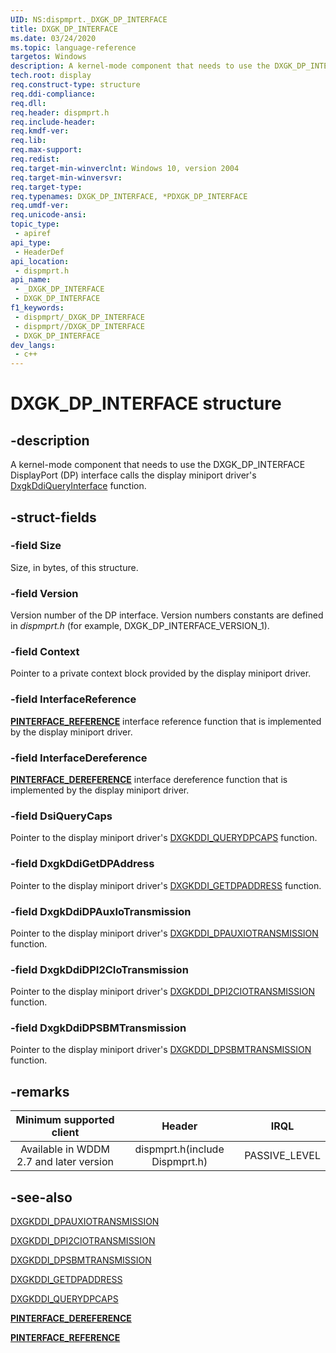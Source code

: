 ```yaml
---
UID: NS:dispmprt._DXGK_DP_INTERFACE
title: DXGK_DP_INTERFACE
ms.date: 03/24/2020
ms.topic: language-reference
targetos: Windows
description: A kernel-mode component that needs to use the DXGK_DP_INTERFACE DisplayPort (DP) interface calls the display miniport driver's DxgkDdiQueryInterface function.
tech.root: display
req.construct-type: structure
req.ddi-compliance: 
req.dll: 
req.header: dispmprt.h
req.include-header: 
req.kmdf-ver: 
req.lib: 
req.max-support: 
req.redist: 
req.target-min-winverclnt: Windows 10, version 2004
req.target-min-winversvr: 
req.target-type: 
req.typenames: DXGK_DP_INTERFACE, *PDXGK_DP_INTERFACE
req.umdf-ver: 
req.unicode-ansi: 
topic_type:
 - apiref
api_type:
 - HeaderDef
api_location:
 - dispmprt.h
api_name:
 - _DXGK_DP_INTERFACE
 - DXGK_DP_INTERFACE
f1_keywords:
 - dispmprt/_DXGK_DP_INTERFACE
 - dispmprt//DXGK_DP_INTERFACE
 - DXGK_DP_INTERFACE
dev_langs:
 - c++
---
```


# DXGK_DP_INTERFACE structure

## -description

A kernel-mode component that needs to use the DXGK_DP_INTERFACE DisplayPort (DP) interface calls the display miniport driver's [DxgkDdiQueryInterface](https://docs.microsoft.com/windows-hardware/drivers/ddi/content/dispmprt/nc-dispmprt-dxgkddi_query_interface) function.

## -struct-fields

### -field Size

Size, in bytes, of this structure.

### -field Version

Version number of the DP interface. Version numbers constants are defined in *dispmprt.h* (for example, DXGK_DP_INTERFACE_VERSION_1).

### -field Context

Pointer to a private context block provided by the display miniport driver.

### -field InterfaceReference

[**PINTERFACE_REFERENCE**](https://docs.microsoft.com/windows-hardware/drivers/ddi/wdm/nc-wdm-pinterface_reference) interface reference function that is implemented by the display miniport driver.

### -field InterfaceDereference

[**PINTERFACE_DEREFERENCE**](https://docs.microsoft.com/windows-hardware/drivers/ddi/wdm/nc-wdm-pinterface_dereference) interface dereference function that is implemented by the display miniport driver.

### -field DsiQueryCaps

Pointer to the display miniport driver's [DXGKDDI_QUERYDPCAPS](nc-dispmprt-dxgkddi_querydpcaps.md) function.

### -field DxgkDdiGetDPAddress

Pointer to the display miniport driver's [DXGKDDI_GETDPADDRESS](nc-dispmprt-dxgkddi_getdpaddress.md) function.

### -field DxgkDdiDPAuxIoTransmission

Pointer to the display miniport driver's [DXGKDDI_DPAUXIOTRANSMISSION](nc-dispmprt-dxgkddi_dpauxiotransmission.md) function.

### -field DxgkDdiDPI2CIoTransmission

Pointer to the display miniport driver's [DXGKDDI_DPI2CIOTRANSMISSION](nc-dispmprt-dxgkddi_dpi2ciotransmission.md) function.

### -field DxgkDdiDPSBMTransmission

Pointer to the display miniport driver's [DXGKDDI_DPSBMTRANSMISSION](nc-dispmprt-dxgkddi_dpsbmtransmission.md) function.

## -remarks

|Minimum supported client|Header|IRQL|
|:----------------------:|:----:|:--:|
|Available in WDDM 2.7 and later version|dispmprt.h(include Dispmprt.h)|PASSIVE_LEVEL|

## -see-also

[DXGKDDI_DPAUXIOTRANSMISSION](nc-dispmprt-dxgkddi_dpauxiotransmission.md)

[DXGKDDI_DPI2CIOTRANSMISSION](nc-dispmprt-dxgkddi_dpi2ciotransmission.md)

[DXGKDDI_DPSBMTRANSMISSION](nc-dispmprt-dxgkddi_dpsbmtransmission.md)

[DXGKDDI_GETDPADDRESS](nc-dispmprt-dxgkddi_getdpaddress.md)

[DXGKDDI_QUERYDPCAPS](nc-dispmprt-dxgkddi_querydpcaps.md)

[**PINTERFACE_DEREFERENCE**](https://docs.microsoft.com/windows-hardware/drivers/ddi/wdm/nc-wdm-pinterface_dereference)

[**PINTERFACE_REFERENCE**](https://docs.microsoft.com/windows-hardware/drivers/ddi/wdm/nc-wdm-pinterface_reference)
